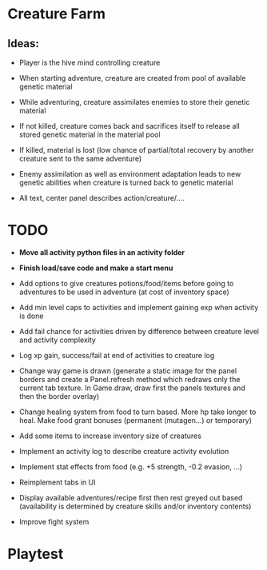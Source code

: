 # Creature Farm

## Ideas:
- Player is the hive mind controlling creature
- When starting adventure, creature are created from pool of available genetic material
- While adventuring, creature assimilates enemies to store their genetic material
- If not killed, creature comes back and sacrifices itself to release all stored genetic material in the material pool
- If killed, material is lost (low chance of partial/total recovery by another creature sent to the same adventure)
- Enemy assimilation as well as environment adaptation leads to new genetic abilities when creature is turned back to genetic material

- All text, center panel describes action/creature/....


# TODO
- __Move all activity python files in an activity folder__
- __Finish load/save code and make a start menu__
- Add options to give creatures potions/food/items before going to adventures to be used in adventure (at cost of inventory space)
- Add min level caps to activities and implement gaining exp when activity is done
- Add fail chance for activities driven by difference between creature level and activity complexity
- Log xp gain, success/fail at end of activities to creature log
- Change way game is drawn (generate a static image for the panel borders and create a Panel.refresh method which redraws only the current tab texture. In Game.draw, draw first the panels textures and then the border overlay)
- Change healing system from food to turn based. More hp take longer to heal. Make food grant bonuses (permanent (mutagen...) or temporary)
- Add some items to increase inventory size of creatures

- Implement an activity log to describe creature activity evolution
- Implement stat effects from food (e.g. +5 strength, -0.2 evasion, ...)
- Reimplement tabs in UI
- Display available adventures/recipe first then rest greyed out based (availability is determined by creature skills and/or inventory contents)
- Improve fight system

# Playtest
